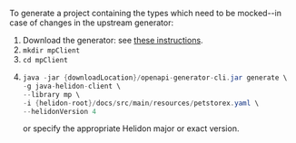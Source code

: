 To generate a project containing the types which need to be mocked--in case of changes in the upstream generator:

1. Download the generator: see [these instructions](https://github.com/OpenAPITools/openapi-generator?tab=readme-ov-file#13---download-jar).
2. `mkdir mpClient`
3. `cd mpClient`
4. ```java
   java -jar {downloadLocation}/openapi-generator-cli.jar generate \
   -g java-helidon-client \
   --library mp \
   -i {helidon-root}/docs/src/main/resources/petstorex.yaml \
   --helidonVersion 4
   ```
   or specify the appropriate Helidon major or exact version.

   


